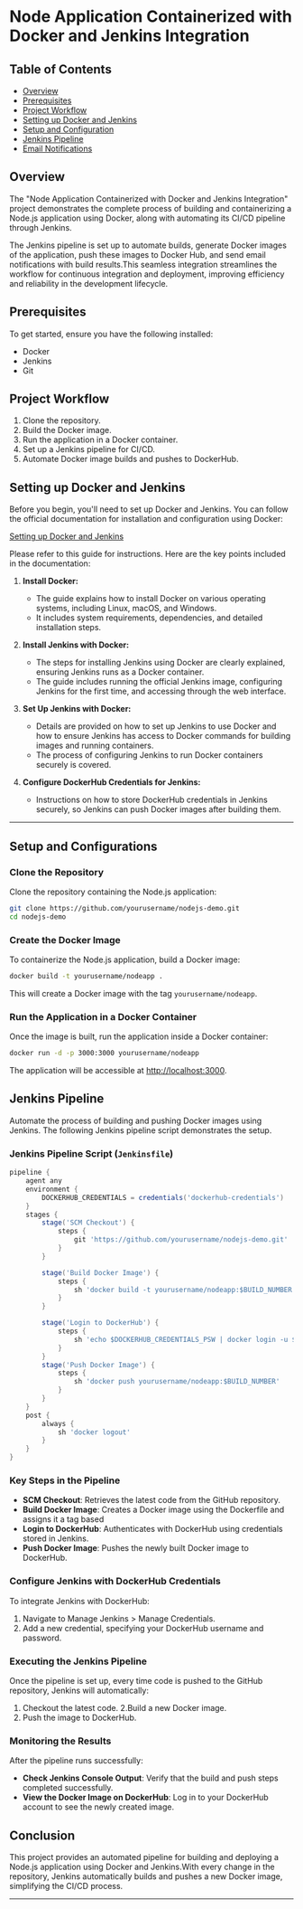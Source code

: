 # Node Application Containerized with Docker and Jenkins Integration


## Table of Contents
- [Overview](#overview)
- [Prerequisites](#prerequisites)
- [Project Workflow](#project-workflow)
- [Setting up Docker and Jenkins](#setting-up-docker-and-jenkins)
- [Setup and Configuration](#setup-and-configuration)
- [Jenkins Pipeline](#jenkins-pipeline)
- [Email Notifications](#email-notifications)

## Overview
The "Node Application Containerized with Docker and Jenkins Integration" project demonstrates the complete process of building and containerizing a Node.js application using Docker, along with automating its CI/CD pipeline through Jenkins.

The Jenkins pipeline is set up to automate builds, generate Docker images of the application, push these images to Docker Hub, and send email notifications with build results.This seamless integration streamlines the workflow for continuous integration and deployment, improving efficiency and reliability in the development lifecycle.


  

## Prerequisites
To get started, ensure you have the following installed:

- Docker
- Jenkins
- Git 

## Project Workflow
1. Clone the repository.
2. Build the Docker image.
3. Run the application in a Docker container.
4. Set up a Jenkins pipeline for CI/CD.
5. Automate Docker image builds and pushes to DockerHub.


## Setting up Docker and Jenkins

Before you begin, you'll need to set up Docker and Jenkins. You can follow the official documentation for installation and configuration using Docker:

[Setting up Docker and Jenkins](https://www.jenkins.io/doc/book/installing/docker/)

Please refer to this guide for instructions. Here are the key points included in the documentation:

1. **Install Docker:**
   - The guide explains how to install Docker on various operating systems, including Linux, macOS, and Windows.
   - It includes system requirements, dependencies, and detailed installation steps.

2. **Install Jenkins with Docker:**
   - The steps for installing Jenkins using Docker are clearly explained, ensuring Jenkins runs as a Docker container.
   - The guide includes running the official Jenkins image, configuring Jenkins for the first time, and accessing through the web interface.

3. **Set Up Jenkins with Docker:**
   - Details are provided on how to set up Jenkins to use Docker and how to ensure Jenkins has access to Docker commands for building images and running containers.
   - The process of configuring Jenkins to run Docker containers securely is covered.

4. **Configure DockerHub Credentials for Jenkins:**
   - Instructions on how to store DockerHub credentials in Jenkins securely, so Jenkins can push Docker images after building them.
   
---
## Setup and Configurations

### Clone the Repository
Clone the repository containing the Node.js application:

```bash
git clone https://github.com/yourusername/nodejs-demo.git
cd nodejs-demo
```  

### Create the Docker Image
To containerize the Node.js application, build a Docker image:

```bash
docker build -t yourusername/nodeapp .
```

This will create a Docker image with the tag 
`yourusername/nodeapp`.

### Run the Application in a Docker Container

Once the image is built, run the application inside a Docker container:

```bash
docker run -d -p 3000:3000 yourusername/nodeapp
```
The application will be accessible at [http://localhost:3000](http://localhost:3000).

## Jenkins Pipeline
Automate the process of building and pushing Docker images using Jenkins. The following Jenkins pipeline script demonstrates the setup.

### Jenkins Pipeline Script (`Jenkinsfile`)
```groovy
pipeline {
    agent any
    environment {
        DOCKERHUB_CREDENTIALS = credentials('dockerhub-credentials')
    }
    stages {
        stage('SCM Checkout') {
            steps {
                git 'https://github.com/yourusername/nodejs-demo.git'
            }
        }

        stage('Build Docker Image') {
            steps {
                sh 'docker build -t yourusername/nodeapp:$BUILD_NUMBER .'
            }
        }

        stage('Login to DockerHub') {
            steps {
                sh 'echo $DOCKERHUB_CREDENTIALS_PSW | docker login -u $DOCKERHUB_CREDENTIALS_USR --password-stdin'
            }
        }
        stage('Push Docker Image') {
            steps {
                sh 'docker push yourusername/nodeapp:$BUILD_NUMBER'
            }
        }
    }
    post {
        always {
            sh 'docker logout'
        }
    }
}
```

### Key Steps in the Pipeline

- **SCM Checkout**: Retrieves the latest code from the GitHub repository.
- **Build Docker Image**: Creates a Docker image using the Dockerfile and assigns it a tag based
- **Login to DockerHub**: Authenticates with DockerHub using credentials stored in Jenkins.
- **Push Docker Image**: Pushes the newly built Docker image to DockerHub.

### Configure Jenkins with DockerHub Credentials
To integrate Jenkins with DockerHub:
1. Navigate to Manage Jenkins > Manage Credentials.
2. Add a new credential, specifying your DockerHub username and password.

### Executing the Jenkins Pipeline

Once the pipeline is set up, every time code is pushed to the GitHub repository, Jenkins will automatically:

1. Checkout the latest code.
2.Build a new Docker image.
3. Push the image to DockerHub.

### Monitoring the Results

After the pipeline runs successfully:

- **Check Jenkins Console Output**: Verify that the build and push steps completed successfully.
- **View the Docker Image on DockerHub**: Log in to your DockerHub account to see the newly created image.

## Conclusion
This project provides an automated pipeline for building and deploying a Node.js application using Docker and Jenkins.With every change in the repository, Jenkins automatically builds and pushes a new Docker image, simplifying the CI/CD process.



---







